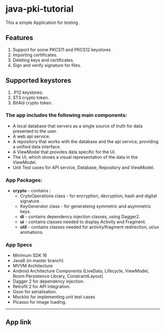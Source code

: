 # java-pki-tutorial
This a simple Application for testing .

## Features
1. Support for some PKCS11 and PKCS12 keystores
2. Importing certificates.
3. Deleting keys and certificates.
4. Sign and verify signature for files.

## Supported keystores
1. .P12 keystores.
2. ST3 crypto token.
3. Bit4id crypto token.

### The app includes the following main components:

* A local database that servers as a single source of truth for data presented to the user.
* A web api service.
* A repository that works with the database and the api service, providing a unified data interface.
* A ViewModel that provides data specific for the UI.
* The UI, which shows a visual representation of the data in the ViewModel.
* Unit Test cases for API service, Database, Repository and ViewModel.

### App Packages:
* **crypto** - contains :
  * CrytoOperations class - for encryption, decryption, hash and digital signature.
  * KeyGenerator class - for generateing symmetric and asymmetric keys.
  * **di** - contains dependency injection classes, using Dagger2.
  * **ui** - contains classes needed to display Activity and Fragment.
  * **util** - contains classes needed for activity/fragment redirection, ui/ux animations.


### App Specs
* Minimum SDK 16
* Java8 (in master branch) 
* MVVM Architecture
* Android Architecture Components (LiveData, Lifecycle, ViewModel, Room Persistence Library, ConstraintLayout)
* Dagger 2 for dependency injection.
* Retrofit 2 for API integration.
* Gson for serialisation.
* Mockito for implementing unit test cases
* Picasso for image loading.
------
## App link
